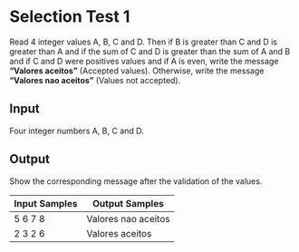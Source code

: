 # Selection Test 1
Read 4 integer values A, B, C and D. Then if B is greater than C and D is greater than A and if the sum of C and D is 
greater than the sum of A and B and if C and D were positives values and if A is even, write the message 
**“Valores aceitos”** (Accepted values). Otherwise, write the message **“Valores nao aceitos”** (Values not accepted).

## Input
Four integer numbers A, B, C and D.

## Output
Show the corresponding message after the validation of the values.

| Input Samples | Output Samples      |
|---------------|---------------------|
| 5 6 7 8       | Valores nao aceitos |
| 2 3 2 6       | Valores aceitos     |



